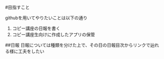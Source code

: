 #目指すこと

githubを用いてやりたいことは以下の通り
1. コピー講座の日報を書く
2. コピー講座生向けに作成したアプリの保管

##日報
日報については種類を分けた上で、その日の日報目次からリンクで辿れる様に工夫をしたい
